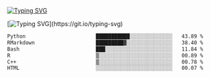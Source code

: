 [![Typing SVG](https://readme-typing-svg.demolab.com?font=Fira+Code&duration=1&pause=1000&center=true&vCenter=true&width=435&lines=Ivy+Streeter)](https://git.io/typing-svg)

[![Typing SVG](https://readme-typing-svg.demolab.com?font=Fira+Code&pause=1000&center=true&width=435&lines=Hello%2C+nice+to+meet+you!;I+am+a+researcher+in+biotech.;I+am+interested+in+bioinformatics.;I+am+self-taught+and+love+learning.;Feel+free+to+reach+out!)](https://git.io/typing-svg)
<!--START_SECTION:waka-->

```txt
Python                       ███████████░░░░░░░░░░░░░░   43.89 %
RMarkdown                    █████████▓░░░░░░░░░░░░░░░   38.40 %
Bash                         ███░░░░░░░░░░░░░░░░░░░░░░   11.84 %
R                            ▒░░░░░░░░░░░░░░░░░░░░░░░░   00.89 %
C++                          ▒░░░░░░░░░░░░░░░░░░░░░░░░   00.78 %
HTML                         ░░░░░░░░░░░░░░░░░░░░░░░░░   00.07 %
```

<!--END_SECTION:waka-->
